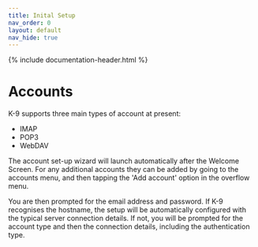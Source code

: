 ```yaml
---
title: Inital Setup
nav_order: 0 
layout: default
nav_hide: true 
---
```


{% include documentation-header.html %}

# Accounts

K-9 supports three main types of account at present:

* IMAP
* POP3
* WebDAV

The account set-up wizard will launch automatically after the Welcome Screen. 
For any additional accounts they can be added by going to the accounts menu, 
and then tapping the 'Add account' option in the overflow menu.

You are then prompted for the email address and password. If K-9 recognises 
the hostname, the setup will be automatically configured with the typical server 
connection details. If not, you will be prompted for the account type and then 
the connection details, including the authentication type.
